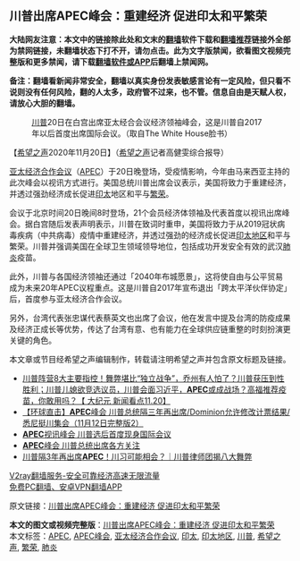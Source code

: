  <h2>川普出席APEC峰会：重建经济 促进印太和平繁荣</h2> <p class="notice"><b>大陆网友注意：本文中的链接除此处和文末的<a href="https://github.com/bannedbook/fanqiang" >翻墙</a>软件下载和<a href="https://github.com/killgcd/justmysocks/blob/master/README.md">翻墙推荐</a>链接外全部为禁网链接，未翻墙状态下打不开，请勿点击。此为文字版禁闻，欲看图文视频完整版和更多禁闻，请下载<a href="https://github.com/bannedbook/fanqiang">翻墙软件或APP</a>后翻墙上禁闻网。</p><p>备注：翻墙看新闻非常安全，翻墙以真实身份发表敏感言论有一定风险，但只看不说则没有任何风险，翻的人太多，政府管不过来，也不管。信息自由是天赋人权，请放心大胆的翻墙。</b></p>  <div class="entry"> <figure><figcaption><a href="https://www.bannedbook.org/bnews/tag/%e5%b7%9d%e6%99%ae/" class="st_tag internal_tag" rel="tag" title="标签 川普 下的日志">川普</a>20日在白宫出席亚太经合会议经济领袖峰会，这是川普自2017年以后首度出席国际会议。（取自The White House脸书）</figcaption></figure> <p>【<span class='wp_keywordlink_affiliate'><a href="https://www.soundofhope.org" title="希望之声" target="_blank">希望之声</a></span>2020年11月20日】（<a href="https://www.bannedbook.org/bnews/tag/%e5%b8%8c%e6%9c%9b%e4%b9%8b%e5%a3%b0/" class="st_tag internal_tag" rel="tag" title="标签 希望之声 下的日志">希望之声</a>记者高健雯综合报导）</p> <p><a href="https://www.bannedbook.org/bnews/tag/%E4%BA%9A%E5%A4%AA%E7%BB%8F%E6%B5%8E%E5%90%88%E4%BD%9C%E4%BC%9A%E8%AE%AE/" class="st_tag internal_tag" rel="tag" title="标签 亚太经济合作会议 下的日志">亚太经济合作会议</a>（<a href="https://www.bannedbook.org/bnews/tag/apec/" class="st_tag internal_tag" rel="tag" title="标签 APEC 下的日志">APEC</a>）于20日晚登场，受疫情影响，今年由马来西亚主持的此次峰会以视讯方式进行。美国总统川普出席会议表示，美国将致力于重建经济，并透过强劲经济成长促进<a href="https://www.bannedbook.org/bnews/tag/%E5%8D%B0%E5%A4%AA/" class="st_tag internal_tag" rel="tag" title="标签 印太 下的日志">印太</a>地区和平与<a href="https://www.bannedbook.org/bnews/tag/%E7%B9%81%E8%8D%A3/" class="st_tag internal_tag" rel="tag" title="标签 繁荣 下的日志">繁荣</a>。</p>  <p>会议于北京时间20日晚间8时登场，21个会员经济体领袖及代表首度以视讯出席峰会。据白宫随后发表声明表示，川普在致词时重申，美国将致力于从2019冠状病毒疾病（中共病毒）疫情中重建经济，并透过强劲的经济成长促进<a href="https://www.bannedbook.org/bnews/tag/%e5%8d%b0%e5%a4%aa%e5%9c%b0%e5%8c%ba/" class="st_tag internal_tag" rel="tag" title="标签 印太地区 下的日志">印太地区</a>和平与繁荣。川普并强调美国在全球卫生领域领导地位，包括成功开发安全有效的武汉<a href="https://www.bannedbook.org/bnews/tag/%e8%82%ba%e7%82%8e/" class="st_tag internal_tag" rel="tag" title="标签 肺炎 下的日志">肺炎</a>疫苗。</p> <p>此外，川普与各国经济领袖还通过「2040年布城愿景」，这将使自由与公平贸易成为未来20年APEC议程重点。这是川普自2017年宣布退出「跨太平洋伙伴协定」后，首度参与亚太经济合作会议。</p>  <p>另外，台湾代表张忠谋代表蔡英文也出席了会议，他在发言中提及台湾的防疫成果及经济正成长等优势，传达了台湾有意、也有能力在全球供应链重整的时刻扮演更关键的角色。</p> <p>本文章或节目经希望之声编辑制作，转载请注明希望之声并包含原文标题及链接。</p>  <ul class='op-related-articles' title='相关阅读'> <li><a href='https://www.bannedbook.org/bnews/bannedvideo/20201121/1434520.html' target='_blank'>川普阵营8大主要指控！舞弊堪比“独立战争”，乔州有人怕了？川普获压到性胜利；川普儿媳欲竞选议员，川普会面习近平，<b>APEC</b>或成战场？高福推荐疫苗，你敢用吗？【 大纪元 新闻看点11.20】</a></li> <li><a href='https://www.bannedbook.org/bnews/bannedvideo/20201121/1434423.html' target='_blank'>【环球直击】<b>APEC</b>峰会 川普总统隔三年再出席/Dominion允许修改计票结果/悉尼挺川集会（11月12日完整版2）</a></li> <li><a href='https://www.bannedbook.org/bnews/worldnews/20201121/1434413.html' target='_blank'><b>APEC</b>视讯峰会 川普选后首度现身国际会议</a></li> <li><a href='https://www.bannedbook.org/bnews/bannedvideo/20201121/1434389.html' target='_blank'><b>APEC</b>峰会 川普总统出席各方关注</a></li> <li><a href='https://www.bannedbook.org/bnews/taiwannews/20201120/1434230.html' target='_blank'>川普隔3年再出席<b>APEC</b>！川习可能相会？｜川普律师团揭八大舞弊</a></li> </ul> <p class="texttj"> <a href="https://www.bannedbook.org/forum23/topic22702.html" target="_blank">V2ray翻墙服务-安全可靠经济高速无限流量</a><br/> <a href="https://github.com/bannedbook/fanqiang/wiki/%E7%A6%81%E9%97%BB%E7%BD%91%E5%AE%89%E5%8D%93%E7%BF%BB%E5%A2%99%E6%96%B0%E9%97%BBAPP" target="_blank">免费PC翻墙、安卓VPN翻墙APP</a></p><p>原文链接：<a class="src_link"  href="https://www.soundofhope.org/post/445168" target="_blank">川普出席APEC峰会：重建经济 促进印太和平繁荣</a></p><a name='sharetosocial'></a>       <div><b>本文的图文或视频完整版</b>：<a href='https://www.bannedbook.org/bnews/comments/20201121/1434560.html'>川普出席APEC峰会：重建经济 促进印太和平繁荣</a></div>  </div><!--END ENTRY--> <div class="postfooter"> <div>本文标签：<a href="https://www.bannedbook.org/bnews/tag/apec/" rel="tag">APEC</a>, <a href="https://www.bannedbook.org/bnews/tag/apec%e5%b3%b0%e4%bc%9a/" rel="tag">APEC峰会</a>, <a href="https://www.bannedbook.org/bnews/tag/%E4%BA%9A%E5%A4%AA%E7%BB%8F%E6%B5%8E%E5%90%88%E4%BD%9C%E4%BC%9A%E8%AE%AE/" rel="tag">亚太经济合作会议</a>, <a href="https://www.bannedbook.org/bnews/tag/%E5%8D%B0%E5%A4%AA/" rel="tag">印太</a>, <a href="https://www.bannedbook.org/bnews/tag/%e5%8d%b0%e5%a4%aa%e5%9c%b0%e5%8c%ba/" rel="tag">印太地区</a>, <a href="https://www.bannedbook.org/bnews/tag/%e5%b7%9d%e6%99%ae/" rel="tag">川普</a>, <a href="https://www.bannedbook.org/bnews/tag/%e5%b8%8c%e6%9c%9b%e4%b9%8b%e5%a3%b0/" rel="tag">希望之声</a>, <a href="https://www.bannedbook.org/bnews/tag/%E7%B9%81%E8%8D%A3/" rel="tag">繁荣</a>, <a href="https://www.bannedbook.org/bnews/tag/%e8%82%ba%e7%82%8e/" rel="tag">肺炎</a></div>  </div><!--END POSTFOOTER--> 